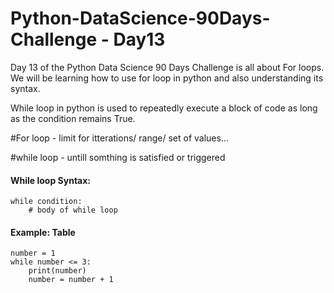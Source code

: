 # Python-DataScience-90Days-Challenge - Day13

Day 13 of the Python Data Science 90 Days Challenge is all about For loops.  We will be learning how to use for loop in python and also understanding its syntax.

While loop in python  is used to repeatedly execute a block of code as long as the condition remains True.

#For loop - limit for itterations/ range/ set of values...

#while loop - untill somthing is satisfied or triggered

#### While loop Syntax: 
```
while condition:
    # body of while loop
```
#### Example: Table 
```
number = 1
while number <= 3:
    print(number)
    number = number + 1
```